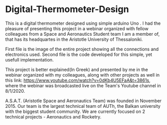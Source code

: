 # Digital-Thermometer-Design
This is a digital thermometer designed using simple arduino Uno . I had the pleasure of presenting this project in a webinar organized with fellow colleagues from a Space and Aeronautics Student team I am a member of, that has its headquartes in the Aristotle University of Thessaloniki.

First file is the image of the entire project showing all the connections and electronics used.
Second file is the code developed for this simple, yet usefull implementation. 

This project is better explained(In Greek) and presented by me in the webinar organized with my colleagues, along with other projects as well in this link:
https://www.youtube.com/watch?v=0dKb4U5EFaA&t=3861s, where the webinar was broadcasted live on the Team's Youtube channel in 8/1/2020. 

A.S.A.T. (Aristotle Space and Aeronautics Team) was founded in November 2015. Our team is the largest technical team of AUTh, the Balkan university with the biggest student community. We are currently focused on 2 technical projects - Aeronautics and Rocketry.
